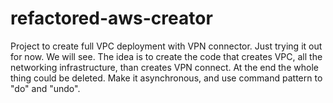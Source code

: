 # refactored-aws-creator
Project to create full VPC deployment with VPN connector.
Just trying it out for now. We will see. The idea is to create the code that creates VPC, all the networking infrastructure, than creates VPN connect. At the end the whole thing could be deleted. Make it asynchronous, and use command pattern to "do" and "undo".
